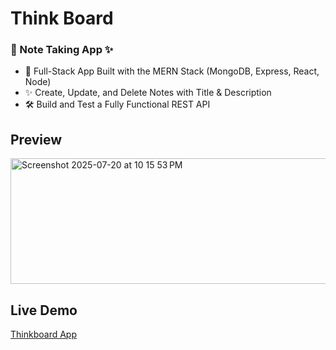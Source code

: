 # Think Board
### 📝 Note Taking App ✨
- 🚀 Full-Stack App Built with the MERN Stack (MongoDB, Express, React, Node)
- ✨ Create, Update, and Delete Notes with Title & Description
- 🛠️ Build and Test a Fully Functional REST API

## Preview
<img width="762" height="201" alt="Screenshot 2025-07-20 at 10 15 53 PM" src="https://github.com/user-attachments/assets/cf8ce6c3-7fb3-4c64-a840-2938f50033ff" />


## Live Demo
[Thinkboard App](https://thinkboard.pages.dev/)
